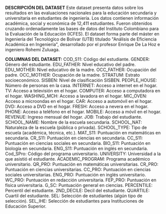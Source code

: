 **DESCRIPCIÓN DEL DATASET**
Este dataset presenta datos sobre los resultados en las evaluaciones nacionales para la educación secundaria y universitaria en estudiantes de ingeniería. Los datos contienen información académica, social y económica de 12,411 estudiantes. Fueron obtenidos cruzando ordenadamente las bases de datos del Instituto Colombiano para la Evaluación de la Educación (ICFES). El dataset forma parte del máster en Ingeniería del Tecnológico de Bolívar (UTB) titulado "Análisis de Eficiencia Académica en Ingeniería", desarrollado por el profesor Enrique De La Hoz e ingeniero Rohemi Zuluaga.

**COLUMNAS DEL DATASET:**
COD_S11: Código del estudiante.
GENDER: Género del estudiante.
EDU_FATHER: Nivel educativo del padre.
EDU_MOTHER: Nivel educativo de la madre.
OCC_FATHER: Ocupación del padre.
OCC_MOTHER: Ocupación de la madre.
STRATUM: Estrato socioeconómico.
SISBEN: Nivel de clasificación SISBEN.
PEOPLE_HOUSE: Número de personas en la casa.
INTERNET: Acceso a internet en el hogar.
TV: Acceso a televisión en el hogar.
COMPUTER: Acceso a computadora en el hogar.
WASHING_MCH: Acceso a lavadora en el hogar.
MIC_OVEN: Acceso a microondas en el hogar.
CAR: Acceso a automóvil en el hogar.
DVD: Acceso a DVD en el hogar.
FRESH: Acceso a nevera en el hogar.
PHONE: Acceso a teléfono en el hogar.
MOBILE: Acceso a móvil en el hogar.
REVENUE: Ingreso mensual del hogar.
JOB: Trabajo del estudiante.
SCHOOL_NAME: Nombre de la escuela secundaria.
SCHOOL_NAT: Naturaleza de la escuela (pública o privada).
SCHOOL_TYPE: Tipo de escuela (académica, técnica, etc.).
MAT_S11: Puntuación en matemáticas en secundaria.
CR_S11: Puntuación en ciencias en secundaria.
CC_S11: Puntuación en ciencias sociales en secundaria.
BIO_S11: Puntuación en biología en secundaria.
ENG_S11: Puntuación en inglés en secundaria.
Cod_SPro: Código del programa universitario.
UNIVERSITY: Universidad a la que asistió el estudiante.
ACADEMIC_PROGRAM: Programa académico universitario.
QR_PRO: Puntuación en matemáticas universitarias.
CR_PRO: Puntuación en ciencias universitarias.
CC_PRO: Puntuación en ciencias sociales universitarias.
ENG_PRO: Puntuación en inglés universitario.
WC_PRO: Puntuación en redacción universitaria.
FEP_PRO: Puntuación en física universitaria.
G_SC: Puntuación general en ciencias.
PERCENTILE: Percentil del estudiante.
2ND_DECILE: Decil del estudiante.
QUARTILE: Cuartil del estudiante.
SEL: Selección de estudiantes (algún tipo de selección).
SEL_IHE: Selección de estudiantes para Instituciones de Educación Superior.

